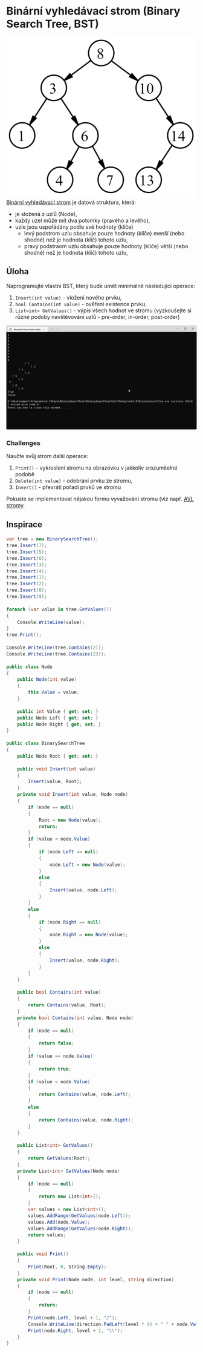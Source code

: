 ﻿# Binární vyhledávací strom (Binary Search Tree, BST)
![BST](bst.png)
[Binární vyhledávací strom](https://cs.wikipedia.org/wiki/Bin%C3%A1rn%C3%AD_vyhled%C3%A1vac%C3%AD_strom) je datová struktura, která:
* je složená z uzlů (Node),
* každý uzel může mít dva potomky (pravého a levého),
* uzle jsou uspořádány podle své hodnoty (klíče)
    * levý podstrom uzlu obsahuje pouze hodnoty (klíče) menší (nebo shodné) než je hodnota (klíč) tohoto uzlu,
    * pravý podstraom uzlu obsahuje pouze hodnoty (klíče) větší (nebo shodné) než je hodnota (klíč) tohoto uzlu,

## Úloha
Naprogramujte vlastní BST, který bude umět minimálně následující operace:
1. `Insert(int value)` - vložení nového prvku,
1. `bool Contains(int value)` - ověření existence prvku,
1. `List<int> GetValues()` - výpis všech hodnot ve stromu (vyzkoušejte si různé podoby navštěvování uzlů - pre-order, in-order, post-order)

![Screenshot](screenshot.png)

### Challenges
Naučte svůj strom další operace:
1. `Print()` - vykreslení stromu na obrazovku v jakkoliv srozumitelné podobě
1. `Delete(int value)` - odebrání prvku ze stromu,
1. `Invert()` - převrátí pořadí prvků ve stromu

Pokuste se implementovat nějakou formu vyvažování stromu (viz např. [AVL stromy](https://cs.wikipedia.org/wiki/AVL-strom).

## Inspirace
```csharp
var tree = new BinarySearchTree();
tree.Insert(7);
tree.Insert(5);
tree.Insert(6);
tree.Insert(3);
tree.Insert(4);
tree.Insert(1);
tree.Insert(2);
tree.Insert(8);
tree.Insert(9);

foreach (var value in tree.GetValues())
{
	Console.WriteLine(value);
}
tree.Print();

Console.WriteLine(tree.Contains(2));
Console.WriteLine(tree.Contains(23));

public class Node
{
	public Node(int value)
	{
		this.Value = value;
	}

	public int Value { get; set; }
	public Node Left { get; set; }
	public Node Right { get; set; }
}

public class BinarySearchTree
{
	public Node Root { get; set; }

	public void Insert(int value)
	{
		Insert(value, Root);
	}
	private void Insert(int value, Node node)
	{
		if (node == null)
		{
			Root = new Node(value);
			return;
		}
		if (value < node.Value)
		{
			if (node.Left == null)
			{
				node.Left = new Node(value);
			}
			else
			{
				Insert(value, node.Left);
			}
		}
		else
		{
			if (node.Right == null)
			{
				node.Right = new Node(value);
			}
			else
			{
				Insert(value, node.Right);
			}
		}
	}

	public bool Contains(int value)
	{
		return Contains(value, Root);
	}
	private bool Contains(int value, Node node)
	{
		if (node == null)
		{
			return false;
		}
		if (value == node.Value)
		{
			return true;
		}
		if (value < node.Value)
		{
			return Contains(value, node.Left);
		}
		else
		{
			return Contains(value, node.Right);
		}
	}

	public List<int> GetValues()
	{
		return GetValues(Root);
	}
	private List<int> GetValues(Node node)
	{
		if (node == null)
		{
			return new List<int>();
		}
		var values = new List<int>();
		values.AddRange(GetValues(node.Left));
		values.Add(node.Value);
		values.AddRange(GetValues(node.Right));
		return values;
	}

	public void Print()
	{
		Print(Root, 0, String.Empty);
	}
	private void Print(Node node, int level, string direction)
	{
		if (node == null)
		{
			return;
		}
		Print(node.Left, level + 1, "/");
		Console.WriteLine(direction.PadLeft(level * 4) + " " + node.Value.ToString().PadRight(4));
		Print(node.Right, level + 1, "\\");
	}
}
```